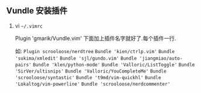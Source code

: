 
## Vundle 安装插件


1. vi `~/.vimrc`

	Plugin 'gmarik/Vundle.vim'
	下面加上插件名字就好了.每个插件一行.
	  
	如:
	`Plugin scrooloose/nerdtree`
	`Bundle 'kien/ctrlp.vim'`
	`Bundle 'sukima/xmledit'`
	`Bundle 'sjl/gundo.vim'`
	`Bundle 'jiangmiao/auto-pairs'`
	`Bundle 'klen/python-mode'`
	`Bundle 'Valloric/ListToggle'`
	`Bundle 'SirVer/ultisnips'`
	`Bundle 'Valloric/YouCompleteMe'`
	`Bundle 'scrooloose/syntastic'`
	`Bundle 't9md/vim-quickhl'`
	`Bundle 'Lokaltog/vim-powerline'`
	`Bundle 'scrooloose/nerdcommenter'`


